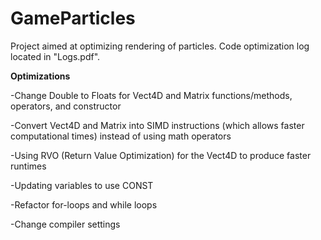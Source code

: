 # GameParticles

Project aimed at optimizing rendering of particles. Code optimization log located in "Logs.pdf". 

**Optimizations**

-Change Double to Floats for Vect4D and Matrix functions/methods, operators, and constructor

-Convert Vect4D and Matrix into SIMD instructions (which allows faster computational times) instead of using math operators 

-Using RVO (Return Value Optimization) for the Vect4D to produce faster runtimes

-Updating variables to use CONST 

-Refactor for-loops and while loops 

-Change compiler settings 